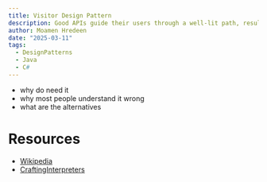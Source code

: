 ```yaml
---
title: Visitor Design Pattern
description: Good APIs guide their users through a well-lit path, resulting in clearer code, fewer mistakes and better maintainability
author: Moamen Hredeen
date: "2025-03-11"
tags:
  - DesignPatterns
  - Java
  - C#
---
```


- why do need it 
- why most people understand it wrong
- what are the alternatives

# Resources
- [Wikipedia](https://en.wikipedia.org/wiki/Visitor_pattern)
- [CraftingInterpreters](https://craftinginterpreters.com)
